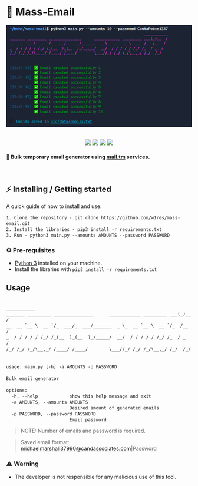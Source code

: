 # 📧 Mass-Email

<div align="center">
    <img src="./assets/banner.png" width="550">
</div>

<br>

<p align="center">
    <img src="https://img.shields.io/github/license/w1res/mass-email?color=blue&logo=github&logoColor=blue&style=for-the-badge">
    <img src="https://img.shields.io/github/issues/w1res/mass-email?color=blue&logo=github&logoColor=blue&style=for-the-badge">
    <img src="https://img.shields.io/github/stars/w1res/mass-email?color=blue&label=STARS&logo=github&logoColor=blue&style=for-the-badge">
    <img src="https://img.shields.io/github/languages/code-size/w1res/mass-email?color=blue&logo=github&logoColor=blue&style=for-the-badge">
</p>

#### 📧 Bulk temporary email generator using [mail.tm](https://mail.tm/) services.

<br>

## ⚡ Installing / Getting started

<p> A quick guide of how to install and use. </p>

```
1. Clone the repository - git clone https://github.com/w1res/mass-email.git
2. Install the libraries - pip3 install -r requirements.txt
3. Run - python3 main.py --amounts AMOUNTS --password PASSWORD
```

### ⚙️ Pre-requisites
- [Python 3](https://www.python.org/downloads/) installed on your machine.
- Install the libraries with `pip3 install -r requirements.txt`

## Usage
```
                                                              ___________
_______ _________ _______________      ____________ _________ ___(_)__  /
__  __ `__ \  __ `/_  ___/_  ___/_______  _ \_  __ `__ \  __ `/_  /__  / 
_  / / / / / /_/ /_(__  )_(__  )_/_____/  __/  / / / / / /_/ /_  / _  /  
/_/ /_/ /_/\__,_/ /____/ /____/        \___//_/ /_/ /_/\__,_/ /_/  /_/   


usage: main.py [-h] -a AMOUNTS -p PASSWORD

Bulk email generator

options:
  -h, --help            show this help message and exit   
  -a AMOUNTS, --amounts AMOUNTS
                        Desired amount of generated emails
  -p PASSWORD, --password PASSWORD
                        Email password
```
> NOTE: Number of emails and password is required.

> Saved email format: michaelmarshall37990@candassociates.com|Password

### ⚠️ Warning
- The developer is not responsible for any malicious use of this tool.
